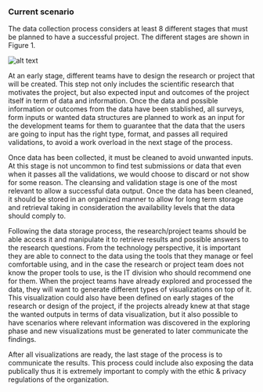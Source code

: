### Current scenario

The data collection process considers at least 8 different stages that must be planned to have a successful project. The different stages are shown in Figure 1.

![alt text](https://dl.dropboxusercontent.com/s/szy84235eakyy67/dataCollection.png?dl=1 'Data Collection Process')


At an early stage, different teams have to design the research or project that will be created. This step not only includes the scientific research that motivates the project, but also expected input and outcomes of the project itself in term of data and information. Once the data and possible information or outcomes from the data have been stablished, all surveys, form inputs or wanted data structures are planned to work as an input for the development teams for them to guarantee that the data that the users are going to input has the right type, format, and passes all required validations, to avoid a work overload in the next stage of the process.

Once data has been collected, it must be cleaned to avoid unwanted inputs. At this stage is not uncommon to find test submissions or data that even when it passes all the validations, we would choose to discard or not show for some reason. The cleansing and validation stage is one of the most relevant to allow a successful data output.
Once the data has been cleaned, it should be stored in an organized manner to allow for long term storage and retrieval taking in consideration the availability levels that the data should comply to.

Following the data storage process, the research/project teams should be able access it and manipulate it to retrieve results and possible answers to the research questions. From the technology perspective, it is important they are able to connect to the data using the tools that they manage or feel comfortable using, and in the case the research or project team does not know the proper tools to use, is the IT division who should recommend one for them.
When the project teams have already explored and processed the data, they will want to generate different types of visualizations on top of it. This visualization could also have been defined on early stages of the research or design of the project, if the projects already knew at that stage the wanted outputs in terms of data visualization, but it also possible to have scenarios where relevant information was discovered in the exploring phase and new visualizations must be generated to later communicate the findings.

After all visualizations are ready, the last stage of the process is to communicate the results. This process could include also exposing the data publically thus it is extremely important to comply with the ethic & privacy regulations of the organization.

